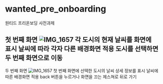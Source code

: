 # wanted_pre_onboarding
원티드 프리온보딩 사전과제

첫 번째 화면
![IMG_1657](https://user-images.githubusercontent.com/96690194/188860035-ebea3f9b-347b-4454-9d54-a4c0139323c7.PNG)
각 도시의 현재 날씨를 화면에 표시
날씨에 따라 각자 다른 배경화면 적용
도시를 선택하면 두 번째 화면으로 이동
---
두 번째 화면
![IMG_1657](https://user-images.githubusercontent.com/96690194/188860421-2ac70787-4942-47cd-b5e0-33b025e3287b.PNG)
첫 번째 화면에 선택한 도시의 날씨 상세 정보를 표시
날씨에 따른 배경화면 적용
back 버튼을 누르거나 화면을 끄는 제스쳐로 뒤로 가기
